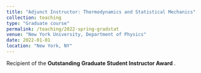 ```yaml
---
title: "Adjunct Instructor: Thermodynamics and Statistical Mechanics"
collection: teaching
type: "Graduate course"
permalink: /teaching/2022-spring-gradstat
venue: "New York University, Department of Physics"
date: 2022-01-01
location: "New York, NY"
---
```


Recipient of the <b> Outstanding Graduate Student Instructor Award </b>.
